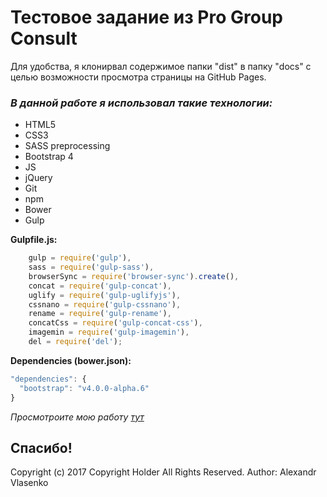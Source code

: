 # Тестовое задание из Pro Group Consult

Для удобства, я клонирвал содержимое папки "dist" в папку "docs" с целью возможности просмотра страницы на GitHub Pages.

### _В данной работе я использовал такие технологии:_
* HTML5
* CSS3
* SASS preprocessing
* Bootstrap 4
* JS
* jQuery
* Git
* npm
* Bower
* Gulp

**Gulpfile.js:**
```javascript
    gulp = require('gulp'),
    sass = require('gulp-sass'),
    browserSync = require('browser-sync').create(),
    concat = require('gulp-concat'),
    uglify = require('gulp-uglifyjs'),
    cssnano = require('gulp-cssnano'),
    rename = require('gulp-rename'),
    concatCss = require('gulp-concat-css'),
    imagemin = require('gulp-imagemin'),
    del = require('del');
```
**Dependencies (bower.json):**
```javascript
"dependencies": {
  "bootstrap": "v4.0.0-alpha.6"
}
```

_Просмотроите мою работу [тут](https://oxyyyyy.github.io/test_task_from_ProGroupConsult/)_

## Спасибо!
Copyright (c) 2017 Copyright Holder All Rights Reserved.
Author: Alexandr Vlasenko
